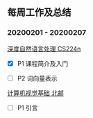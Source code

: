 ## 每周工作及总结

### 20200201 - 20200207

[深度自然语言处理 CS224n](https://www.bilibili.com/video/BV1pt411h7aT)

- [x] P1 课程简介及入门
  
- [ ] P2 词向量表示

[计算机视觉基础 北邮](https://www.bilibili.com/video/BV1nz4y197Qv)

- [ ] P1 引言